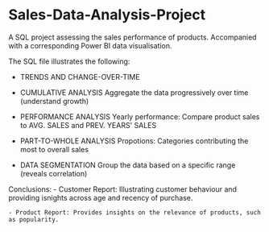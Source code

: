 # Sales-Data-Analysis-Project
A SQL project assessing the sales performance of products. Accompanied with a corresponding Power BI data visualisation.

The SQL file illustrates the following:
- TRENDS AND CHANGE-OVER-TIME

- CUMULATIVE ANALYSIS 
	Aggregate the data progressively over time (understand growth)

- PERFORMANCE ANALYSIS
	Yearly performance: Compare product sales to AVG. SALES and PREV. YEARS' SALES

- PART-TO-WHOLE ANALYSIS
	Propotions: Categories contributing the most to overall sales

- DATA SEGMENTATION
	Group the data based on a specific range (reveals correlation)

Conclusions:
	- Customer Report: Illustrating customer behaviour and providing isnights across age and recency of purchase.

	- Product Report: Provides insights on the relevance of products, such as popularity.
